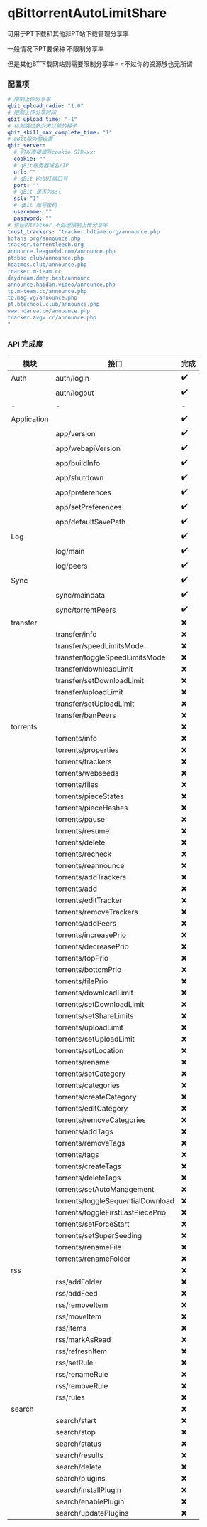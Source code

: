 # qBittorrentAutoLimitShare

可用于PT下载和其他非PT站下载管理分享率

一般情况下PT要保种 不限制分享率

但是其他BT下载网站则需要限制分享率= =不过你的资源够也无所谓


### 配置项
```yaml
# 限制上传分享率
qbit_upload_radio: "1.0"
# 限制上传分享时间
qbit_upload_time: "-1"
# 检测跳过多少天以前的种子
qbit_skill_max_complete_time: "1"
# qBit服务器设置
qbit_server:
  # 可以直接填写cookie SID=xx;
  cookie: ""
  # qBit服务器域名/IP
  url: ""
  # qBit WebUI端口号
  port: ""
  # qBit 是否为ssl
  ssl: "1"
  # qBit 账号密码
  username: ""
  password: ""
# 信任的tracker 不处理限制上传分享率
trust_trackers: "tracker.hdtime.org/announce.php
hdfans.org/announce.php
tracker.torrentleech.org
announce.leaguehd.com/announce.php
ptsbao.club/announce.php
hdatmos.club/announce.php
tracker.m-team.cc
daydream.dmhy.best/announc
announce.haidan.video/announce.php
tp.m-team.cc/announce.php
tp.msg.vg/announce.php
pt.btschool.club/announce.php
www.hdarea.co/announce.php
tracker.avgv.cc/announce.php
"
```


### API 完成度

| 模块          | 接口                                | 完成  |
|-------------|-----------------------------------|-----|
| Auth        | auth/login                        | ✔️  |
|             | auth/logout                       | ✔️  |
| -           | -                                 | -️  |
| Application |                                   | ✔️  |
|             | app/version                       | ✔️  |
|             | app/webapiVersion                 | ✔️  |
|             | app/buildInfo                     | ✔️  |
|             | app/shutdown                      | ✔️  |
|             | app/preferences                   | ✔️  |
|             | app/setPreferences                | ✔️  |
|             | app/defaultSavePath               | ✔️  |
| Log         |                                   | ✔️  |
|             | log/main                          | ✔️  |
|             | log/peers                         | ✔️  |
| Sync        |                                   | ✔️  |
|             | sync/maindata                     | ✔️  |
|             | sync/torrentPeers                 | ✔️  |
| transfer    |                                   | ❌️  |
|             | transfer/info                     | ❌️  |
|             | transfer/speedLimitsMode          | ❌️  |
|             | transfer/toggleSpeedLimitsMode    | ❌️  |
|             | transfer/downloadLimit            | ❌️  |
|             | transfer/setDownloadLimit         | ❌️  |
|             | transfer/uploadLimit              | ❌️  |
|             | transfer/setUploadLimit           | ❌️  |
|             | transfer/banPeers                 | ❌️  |
| torrents    |                                   | ❌   |
|             | torrents/info                     | ❌   |
|             | torrents/properties               | ❌   |
|             | torrents/trackers                 | ❌   |
|             | torrents/webseeds                 | ❌   |
|             | torrents/files                    | ❌   |
|             | torrents/pieceStates              | ❌   |
|             | torrents/pieceHashes              | ❌   |
|             | torrents/pause                    | ❌   |
|             | torrents/resume                   | ❌   |
|             | torrents/delete                   | ❌   |
|             | torrents/recheck                  | ❌   |
|             | torrents/reannounce               | ❌   |
|             | torrents/addTrackers              | ❌   |
|             | torrents/add                      | ❌   |
|             | torrents/editTracker              | ❌   |
|             | torrents/removeTrackers           | ❌   |
|             | torrents/addPeers                 | ❌   |
|             | torrents/increasePrio             | ❌   |
|             | torrents/decreasePrio             | ❌   |
|             | torrents/topPrio                  | ❌   |
|             | torrents/bottomPrio               | ❌   |
|             | torrents/filePrio                 | ❌   |
|             | torrents/downloadLimit            | ❌   |
|             | torrents/setDownloadLimit         | ❌   |
|             | torrents/setShareLimits           | ❌   |
|             | torrents/uploadLimit              | ❌   |
|             | torrents/setUploadLimit           | ❌   |
|             | torrents/setLocation              | ❌   |
|             | torrents/rename                   | ❌   |
|             | torrents/setCategory              | ❌   |
|             | torrents/categories               | ❌   |
|             | torrents/createCategory           | ❌   |
|             | torrents/editCategory             | ❌   |
|             | torrents/removeCategories         | ❌   |
|             | torrents/addTags                  | ❌   |
|             | torrents/removeTags               | ❌   |
|             | torrents/tags                     | ❌   |
|             | torrents/createTags               | ❌   |
|             | torrents/deleteTags               | ❌   |
|             | torrents/setAutoManagement        | ❌   |
|             | torrents/toggleSequentialDownload | ❌   |
|             | torrents/toggleFirstLastPiecePrio | ❌   |
|             | torrents/setForceStart            | ❌   |
|             | torrents/setSuperSeeding          | ❌   |
|             | torrents/renameFile               | ❌   |
|             | torrents/renameFolder             | ❌   |
| rss         |                                   | ❌   |
|             | rss/addFolder                     | ❌   |
|             | rss/addFeed                       | ❌   |
|             | rss/removeItem                    | ❌   |
|             | rss/moveItem                      | ❌   |
|             | rss/items                         | ❌   |
|             | rss/markAsRead                    | ❌   |
|             | rss/refreshItem                   | ❌   |
|             | rss/setRule                       | ❌   |
|             | rss/renameRule                    | ❌   |
|             | rss/removeRule                    | ❌   |
|             | rss/rules                         | ❌   |
| search      |                                   | ❌   |
|             | search/start                      | ❌   |
|             | search/stop                       | ❌   |
|             | search/status                     | ❌   |
|             | search/results                    | ❌   |
|             | search/delete                     | ❌   |
|             | search/plugins                    | ❌   |
|             | search/installPlugin              | ❌   |
|             | search/enablePlugin               | ❌   |
|             | search/updatePlugins              | ❌   |